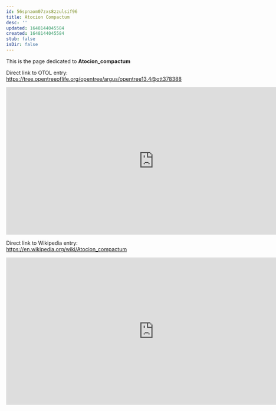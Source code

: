 ```yaml
---
id: 56spnaom07zxs8zzulsif96
title: Atocion Compactum
desc: ''
updated: 1648144045584
created: 1648144045584
stub: false
isDir: false
---
```

This is the page dedicated to **Atocion_compactum**


Direct link to OTOL entry: https://tree.opentreeoflife.org/opentree/argus/opentree13.4@ott378388



<html>
    <body>
    <iframe src="https://tree.opentreeoflife.org/opentree/argus/opentree13.4@ott378388"
    width="800" height="400" frameborder="0" allowfullscreen> </iframe>
    </body>
</html>
    


Direct link to Wikipedia entry: https://en.wikipedia.org/wiki/Atocion_compactum



<html>
    <body>
    <iframe src="https://en.wikipedia.org/wiki/Atocion_compactum"
    width="800" height="400" frameborder="0" allowfullscreen> </iframe>
    </body>
</html>
    
